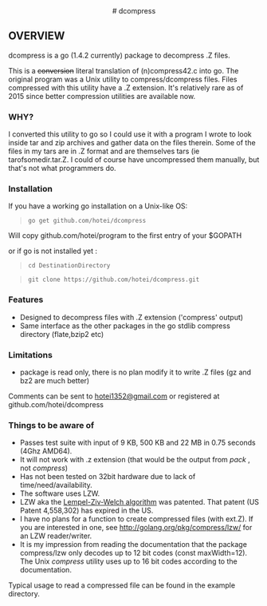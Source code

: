 <center>
# dcompress
</center>

## OVERVIEW

dcompress is a go (1.4.2 currently) package to decompress .Z files.

This is a <strike>conversion</strike> literal translation of (n)compress42.c into go.
The original program was a Unix utility to compress/dcompress files. Files
compressed with this utility have a .Z extension.  It's relatively rare as of
2015 since better compression utilities are available now. 

### WHY?

I converted this utility to go so I could use it with a program I wrote to look
inside tar and zip archives and gather data on the files therein. Some of the files in my
tars are in .Z format and are themselves tars (ie tarofsomedir.tar.Z.  I could
of course have uncompressed them manually, but that's not what programmers do.

### Installation

If you have a working go installation on a Unix-like OS:

> ```go get github.com/hotei/dcompress```

Will copy github.com/hotei/program to the first entry of your $GOPATH

or if go is not installed yet :

> ```cd DestinationDirectory```

> ```git clone https://github.com/hotei/dcompress.git```

### Features

* Designed to decompress files with .Z extension ('compress' output)
* Same interface as the other packages in the go stdlib compress directory (flate,bzip2 etc)

### Limitations

* package is read only, there is no plan modify it to write .Z files (gz and bz2 are
much better)

Comments can be sent to <hotei1352@gmail.com> or registered at github.com/hotei/dcompress


### Things to be aware of

*	Passes test suite with input of 9 KB, 500 KB and 22 MB in 0.75 seconds (4Ghz AMD64).
*	It will not work with .z extension (that would be the output from _pack_ , not _compress_)
*	Has not been tested on 32bit hardware due to lack of time/need/availability.
*	The software uses LZW.
*	LZW aka the [Lempel-Ziv-Welch algorithm][1] was patented.
That patent (US Patent 4,558,302) has expired in the US.
*	I have no plans for a function to create compressed files (with ext.Z). If you
are interested in one, see http://golang.org/pkg/compress/lzw/ for an LZW reader/writer.  
   *   It is my impression from reading the documentation that the
package compress/lzw only decodes up to 12 bit codes (const maxWidth=12). The Unix _compress_
utility uses up to 16 bit codes according to the documentation.

Typical usage to read a compressed file can be found in the example directory.


[1]: http://en.wikipedia.org/wiki/Lempel%E2%80%93Ziv%E2%80%93Welch "LZW at Wiki"
[2]: http://google.com/        "Google"


